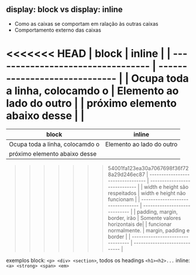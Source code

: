 ## display: block vs display: inline

- Como as caixas se comportam em ralação às outras caixas
- Comportamento externo das caixas

<<<<<<< HEAD
| **block**                         | **inline**                    |
| --------------------------------- | ----------------------------- |
| Ocupa toda a linha, colocamdo o   | Elemento ao lado do outro     |
| próximo elemento abaixo desse     |                               |
=======
| **block**                         |  **inline**                   |
| --------------------------------- | ----------------------------- |
| Ocupa toda a linha, colocamdo o   | Elemento ao lado do outro     |
| próximo elemento abaixo desse     |
>>>>>>> 54001fa123ea30a7067698f36f728a29d246ec87
| --------------------------------- | ----------------------------- |
| width e height são respeitados    | width e height não funcionam  |
| --------------------------------- | ----------------------------- |
| padding, margin, border, irão     | Somente valores horizontais de|
| funcionar normalmente.            | margin, padding e border      |
| --------------------------------- | ----------------------------- |

exemplos
block: `<p> <div> <section>`, todos os headings `<h1><h2>...`
inline: `<a> <strong> <span> <em>`